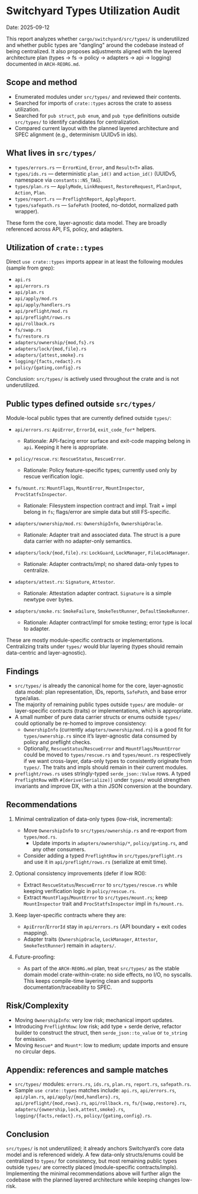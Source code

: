 # Switchyard Types Utilization Audit

Date: 2025-09-12

This report analyzes whether `cargo/switchyard/src/types/` is underutilized and whether public types are "dangling" around the codebase instead of being centralized. It also proposes adjustments aligned with the layered architecture plan (types → fs → policy → adapters → api → logging) documented in `ARCH-REORG.md`.

## Scope and method

- Enumerated modules under `src/types/` and reviewed their contents.
- Searched for imports of `crate::types` across the crate to assess utilization.
- Searched for `pub struct`, `pub enum`, and `pub type` definitions outside `src/types/` to identify candidates for centralization.
- Compared current layout with the planned layered architecture and SPEC alignment (e.g., determinism UUIDv5 in ids).

## What lives in `src/types/`

- `types/errors.rs` — `ErrorKind`, `Error`, and `Result<T>` alias.
- `types/ids.rs` — deterministic `plan_id()` and `action_id()` (UUIDv5, namespace via `constants::NS_TAG`).
- `types/plan.rs` — `ApplyMode`, `LinkRequest`, `RestoreRequest`, `PlanInput`, `Action`, `Plan`.
- `types/report.rs` — `PreflightReport`, `ApplyReport`.
- `types/safepath.rs` — `SafePath` (rooted, no-dotdot, normalized path wrapper).

These form the core, layer-agnostic data model. They are broadly referenced across API, FS, policy, and adapters.

## Utilization of `crate::types`

Direct `use crate::types` imports appear in at least the following modules (sample from grep):

- `api.rs`
- `api/errors.rs`
- `api/plan.rs`
- `api/apply/mod.rs`
- `api/apply/handlers.rs`
- `api/preflight/mod.rs`
- `api/preflight/rows.rs`
- `api/rollback.rs`
- `fs/swap.rs`
- `fs/restore.rs`
- `adapters/ownership/{mod,fs}.rs`
- `adapters/lock/{mod,file}.rs`
- `adapters/{attest,smoke}.rs`
- `logging/{facts,redact}.rs`
- `policy/{gating,config}.rs`

Conclusion: `src/types/` is actively used throughout the crate and is not underutilized.

## Public types defined outside `src/types/`

Module-local public types that are currently defined outside `types/`:

- `api/errors.rs`: `ApiError`, `ErrorId`, `exit_code_for*` helpers.
  - Rationale: API-facing error surface and exit-code mapping belong in `api`. Keeping it here is appropriate.

- `policy/rescue.rs`: `RescueStatus`, `RescueError`.
  - Rationale: Policy feature-specific types; currently used only by rescue verification logic.

- `fs/mount.rs`: `MountFlags`, `MountError`, `MountInspector`, `ProcStatfsInspector`.
  - Rationale: Filesystem inspection contract and impl. Trait + impl belong in `fs`; flags/error are simple data but still FS-specific.

- `adapters/ownership/mod.rs`: `OwnershipInfo`, `OwnershipOracle`.
  - Rationale: Adapter trait and associated data. The struct is a pure data carrier with no adapter-only semantics.

- `adapters/lock/{mod,file}.rs`: `LockGuard`, `LockManager`, `FileLockManager`.
  - Rationale: Adapter contracts/impl; no shared data-only types to centralize.

- `adapters/attest.rs`: `Signature`, `Attestor`.
  - Rationale: Attestation adapter contract. `Signature` is a simple newtype over bytes.

- `adapters/smoke.rs`: `SmokeFailure`, `SmokeTestRunner`, `DefaultSmokeRunner`.
  - Rationale: Adapter contract/impl for smoke testing; error type is local to adapter.

These are mostly module-specific contracts or implementations. Centralizing traits under `types/` would blur layering (types should remain data-centric and layer-agnostic).

## Findings

- `src/types/` is already the canonical home for the core, layer-agnostic data model: plan representation, IDs, reports, `SafePath`, and base error type/alias.
- The majority of remaining public types outside `types/` are module- or layer-specific contracts (traits) or implementations, which is appropriate.
- A small number of pure data carrier structs or enums outside `types/` could optionally be re-homed to improve consistency:
  - `OwnershipInfo` (currently `adapters/ownership/mod.rs`) is a good fit for `types/ownership.rs` since it’s layer-agnostic data consumed by policy and preflight checks.
  - Optionally, `RescueStatus`/`RescueError` and `MountFlags`/`MountError` could be moved to `types/rescue.rs` and `types/mount.rs` respectively if we want cross-layer, data-only types to consistently originate from `types/`. The traits and impls should remain in their current modules.
- `preflight/rows.rs` uses stringly-typed `serde_json::Value` rows. A typed `PreflightRow` with `#[derive(Serialize)]` under `types/` would strengthen invariants and improve DX, with a thin JSON conversion at the boundary.

## Recommendations

1. Minimal centralization of data-only types (low-risk, incremental):
   - Move `OwnershipInfo` to `src/types/ownership.rs` and re-export from `types/mod.rs`.
     - Update imports in `adapters/ownership/*`, `policy/gating.rs`, and any other consumers.
   - Consider adding a typed `PreflightRow` in `src/types/preflight.rs` and use it in `api/preflight/rows.rs` (serialize at emit time).

2. Optional consistency improvements (defer if low ROI):
   - Extract `RescueStatus`/`RescueError` to `src/types/rescue.rs` while keeping verification logic in `policy/rescue.rs`.
   - Extract `MountFlags`/`MountError` to `src/types/mount.rs`; keep `MountInspector` trait and `ProcStatfsInspector` impl in `fs/mount.rs`.

3. Keep layer-specific contracts where they are:
   - `ApiError`/`ErrorId` stay in `api/errors.rs` (API boundary + exit codes mapping).
   - Adapter traits (`OwnershipOracle`, `LockManager`, `Attestor`, `SmokeTestRunner`) remain in `adapters/`.

4. Future-proofing:
   - As part of the `ARCH-REORG.md` plan, treat `src/types/` as the stable domain model crate-within-crate: no side effects, no I/O, no syscalls. This keeps compile-time layering clean and supports documentation/traceability to SPEC.

## Risk/Complexity

- Moving `OwnershipInfo`: very low risk; mechanical import updates.
- Introducing `PreflightRow`: low risk; add type + serde derive, refactor builder to construct the struct, then `serde_json::to_value` or `to_string` for emission.
- Moving `Rescue*` and `Mount*`: low to medium; update imports and ensure no circular deps.

## Appendix: references and sample matches

- `src/types/` modules: `errors.rs`, `ids.rs`, `plan.rs`, `report.rs`, `safepath.rs`.
- Sample `use crate::types` matches include: `api.rs`, `api/errors.rs`, `api/plan.rs`, `api/apply/{mod,handlers}.rs`, `api/preflight/{mod,rows}.rs`, `api/rollback.rs`, `fs/{swap,restore}.rs`, `adapters/{ownership,lock,attest,smoke}.rs`, `logging/{facts,redact}.rs`, `policy/{gating,config}.rs`.

## Conclusion

`src/types/` is not underutilized; it already anchors Switchyard’s core data model and is referenced widely. A few data-only structs/enums could be centralized to `types/` for consistency, but most remaining public types outside `types/` are correctly placed (module-specific contracts/impls). Implementing the minimal recommendations above will further align the codebase with the planned layered architecture while keeping changes low-risk.
